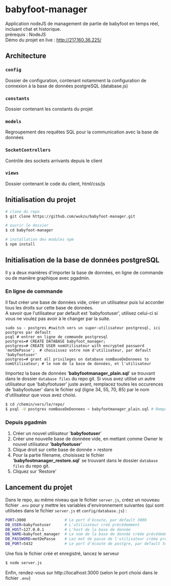 # babyfoot-manager
Application nodeJS de management de partie de babyfoot en temps réel, incluant chat et historique.  
prérequis : NodeJS  
Démo du projet en live : http://217.160.36.225/

## Architecture
### `config`
Dossier de configuration, contenant notamment la configuration de connexion à la base de données postgreSQL (database.js)
### `constants`
Dossier contenant les constants du projet
### `models`
Regroupement des requêtes SQL pour la communication avec la base de données
### `SocketControllers`
Contrôle des sockets arrivants depuis le client
### `views`
Dossier contenant le code du client, html/css/js


## Initialisation du projet
```bash
# clone du repo
$ git clone https://github.com/wukzu/babyfoot-manager.git

# ouvrir le dossier
$ cd babyfoot-manager

# installation des modules npm
$ npm install
```
## Initialisation de la base de données postgreSQL
Il y a deux manières d'importer la base de données, en ligne de commande ou de manière graphique avec pgadmin.

### En ligne de commande
Il faut créer une base de données vide, créer un utilisateur puis lui accorder tous les droits sur cette base de données.  
A savoir que l'utilisateur par default est 'babyfootuser', utilisez celui-ci si vous ne voulez pas avoir à le changer par la suite.
```
sudo su - postgres #switch vers un super-utilisateur postgresql, ici postgres par default
psql # entrer en ligne de commande postgresql
postgres=# CREATE DATABASE babyfoot_manager;
postgres=# CREATE USER nomUtilisateur with encrypted password 'motDePasse';  # choisissez votre nom d'utilisateur, par default 'babyfootuser'
postgres=# grant all privileges on database nomBaseDeDonnees to nomUtilisateur; # le nom de la base de données, et l'utilisateur
```

Importez la base de données '**babyfootmanager_plain.sql**' se trouvant dans le dossier `database files` du repo git.
Si vous avez utilisé un autre utilisateur que 'babyfootuser' juste avant, remplacez toutes les occurences de 'babyfootuser' dans le fichier sql (ligne 34, 55, 70, 85) par le nom d'utilisateur que vous avez choisi.
```bash
$ cd /chemin/vers/le/repo/
$ psql -U postgres nomBaseDeDonnees < babyfootmanager_plain.sql # Rempalcez nomBaseDeDonnees par le nom de la base de données précedemment créée
```

### Depuis pgadmin
1. Créer un nouvel utilisateur '**babyfootuser**'
2. Créer une nouvelle base de donnéee vide, en mettant comme Owner le nouvel utilisateur '**babyfootuser**'
3. Clique droit sur cette base de donnée > restore
4. Pour la partie filename, choisissez le fichier '**babyfootmanager_restore.sql**' se trouvant dans le dossier `database files` du repo git.
5. Cliquez sur 'Restore'

## Lancement du projet
Dans le repo, au même niveau que le fichier `server.js`, créez un nouveau fichier `.env` pour y mettre les variables d'environnement suivantes (qui sont utilisées dans le fichier `server.js` et `config/database.js`) :
```bash
PORT=3000                 # Le port d'écoute, par default 3000
DB_USER=babyfootuser      # L'utilisateur créé précédemment
DB_HOST=127.0.0.1         # L'host de la base de donnée
DB_NAME=babyfoot_manager  # Le nom de la base de donnée créée précédemment
DB_PASSWORD=motDePasse    # Lez mot de passe de l'utilisateur créée précédemment
DB_PORT=5432              # Le port d'écoute de postgre, par default 5432
```
Une fois le fichier créé et enregistré, lancez le serveur
```bash
$ node server.js
```
Enfin, rendez-vous sur http://localhost:3000 (selon le port choisi dans le fichier `.env`)
